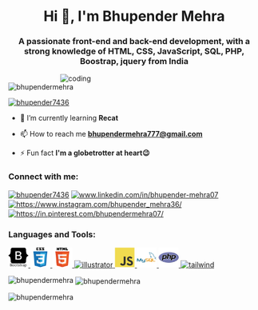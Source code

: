 <!--[![MasterHead](https://i.pinimg.com/originals/b2/83/11/b2831136a1912c98b1cad1b4eb9ab112.gif)](https://Bhupendermehra.io)
-->
<h1 align="center">Hi 👋, I'm Bhupender Mehra</h1>
<h3 align="center">A passionate front-end and back-end development, with a strong knowledge of HTML, CSS, JavaScript, SQL, PHP, Boostrap, jquery from India</h3>
<img  align="right" alt="coding" width="400" src="https://cdn.dribbble.com/users/1708816/screenshots/15637256/media/f9826f0af8a49462f048262a8502035b.gif">
<p align="left"> <img src="https://komarev.com/ghpvc/?username=bhupendermehra&label=Profile%20views&color=0e75b6&style=flat" alt="bhupendermehra" /> </p>

<p align="left"> <a href="https://twitter.com/bhupender7436" target="blank"><img src="https://img.shields.io/twitter/follow/bhupender7436?logo=twitter&style=for-the-badge" alt="bhupender7436" /></a> </p>

- 🌱 I’m currently learning **Recat**

- 📫 How to reach me **bhupendermehra777@gmail.com**

- ⚡ Fun fact **I'm a globetrotter at heart😉**

<h3 align="left">Connect with me:</h3>
<p align="left">
<a href="https://twitter.com/bhupender7436" target="blank"><img align="center" src="https://raw.githubusercontent.com/rahuldkjain/github-profile-readme-generator/master/src/images/icons/Social/twitter.svg" alt="bhupender7436" height="30" width="40" /></a>
<a href="https://linkedin.com/in/bhupender-mehra07" target="blank"><img align="center" src="https://raw.githubusercontent.com/rahuldkjain/github-profile-readme-generator/master/src/images/icons/Social/linked-in-alt.svg" alt="www.linkedin.com/in/bhupender-mehra07" height="30" width="40" /></a>
<a href="https://instagram.com/bhupender_mehra36/" target="blank"><img align="center" src="https://raw.githubusercontent.com/rahuldkjain/github-profile-readme-generator/master/src/images/icons/Social/instagram.svg" alt="https://www.instagram.com/bhupender_mehra36/" height="30" width="40" /></a>
<a href="https://in.pinterest.com/bhupendermehra07/" target="blank"><img align="center" src="https://raw.githubusercontent.com/rahuldkjain/github-profile-readme-generator/master/src/images/icons/Social/rss.svg" alt="https://in.pinterest.com/bhupendermehra07/" height="30" width="40" /></a>
</p>

<h3 align="left">Languages and Tools:</h3>
<p align="left"> <a href="https://getbootstrap.com" target="_blank" rel="noreferrer"> <img src="https://raw.githubusercontent.com/devicons/devicon/master/icons/bootstrap/bootstrap-plain-wordmark.svg" alt="bootstrap" width="40" height="40"/> </a> <a href="https://www.w3schools.com/css/" target="_blank" rel="noreferrer"> <img src="https://raw.githubusercontent.com/devicons/devicon/master/icons/css3/css3-original-wordmark.svg" alt="css3" width="40" height="40"/> </a> <a href="https://www.w3.org/html/" target="_blank" rel="noreferrer"> <img src="https://raw.githubusercontent.com/devicons/devicon/master/icons/html5/html5-original-wordmark.svg" alt="html5" width="40" height="40"/> </a> <a href="https://www.adobe.com/in/products/illustrator.html" target="_blank" rel="noreferrer"> <img src="https://www.vectorlogo.zone/logos/adobe_illustrator/adobe_illustrator-icon.svg" alt="illustrator" width="40" height="40"/> </a> <a href="https://developer.mozilla.org/en-US/docs/Web/JavaScript" target="_blank" rel="noreferrer"> <img src="https://raw.githubusercontent.com/devicons/devicon/master/icons/javascript/javascript-original.svg" alt="javascript" width="40" height="40"/> </a> <a href="https://www.mysql.com/" target="_blank" rel="noreferrer"> <img src="https://raw.githubusercontent.com/devicons/devicon/master/icons/mysql/mysql-original-wordmark.svg" alt="mysql" width="40" height="40"/> </a> <a href="https://www.php.net" target="_blank" rel="noreferrer"> <img src="https://raw.githubusercontent.com/devicons/devicon/master/icons/php/php-original.svg" alt="php" width="40" height="40"/> </a> <a href="https://tailwindcss.com/" target="_blank" rel="noreferrer"> <img src="https://www.vectorlogo.zone/logos/tailwindcss/tailwindcss-icon.svg" alt="tailwind" width="40" height="40"/> </a> </p>

<p><img align="left" src="https://github-readme-stats.vercel.app/api/top-langs?username=bhupendermehra&show_icons=true&locale=en&layout=compact" alt="bhupendermehra" /></p>

<p>&nbsp;<img align="center" src="https://github-readme-stats.vercel.app/api?username=bhupendermehra&show_icons=true&locale=en" alt="bhupendermehra" /></p>

<p><img align="center" src="https://github-readme-streak-stats.herokuapp.com/?user=bhupendermehra&" alt="bhupendermehra" /></p>
